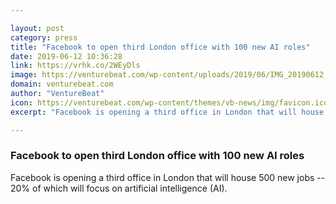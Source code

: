 ```yaml
---

layout: post
category: press
title: "Facebook to open third London office with 100 new AI roles"
date: 2019-06-12 10:36:28
link: https://vrhk.co/2WEyDls
image: https://venturebeat.com/wp-content/uploads/2019/06/IMG_20190612_101641.jpg?w=1200&strip=all
domain: venturebeat.com
author: "VentureBeat"
icon: https://venturebeat.com/wp-content/themes/vb-news/img/favicon.ico
excerpt: "Facebook is opening a third office in London that will house 500 new jobs -- 20% of which will focus on artificial intelligence (AI)."

---
```


### Facebook to open third London office with 100 new AI roles

Facebook is opening a third office in London that will house 500 new jobs -- 20% of which will focus on artificial intelligence (AI).